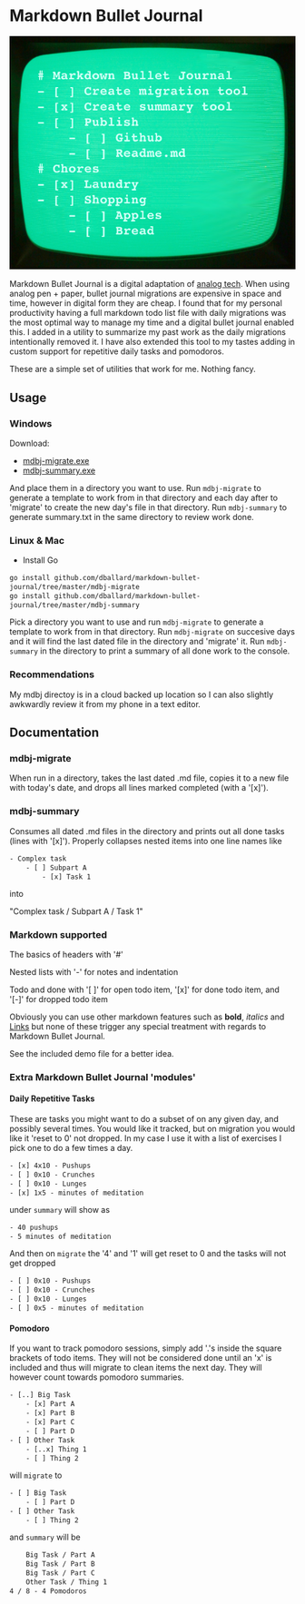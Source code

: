 # Markdown Bullet Journal

![Markdown Bullet Journal Logo](https://github.com/dballard/markdown-bullet-journal/raw/master/Markdown-Bullet-Journal.png "Markdown Bullet Journal Logo")

Markdown Bullet Journal is a digital adaptation of [analog tech](http://bulletjournal.com/). When using analog pen + paper, bullet journal migrations are expensive in space and time, however in digital form they are cheap. I found that for my personal productivity having a full markdown todo list file with daily migrations was the most optimal way to manage my time and a digital bullet journal enabled this. I added in a utility to summarize my past work as the daily migrations intentionally removed it. I have also extended this tool to my tastes adding in custom support for repetitive daily tasks and pomodoros.

These are a simple set of utilities that work for me. Nothing fancy.

## Usage

### Windows

Download:

- [mdbj-migrate.exe](https://www.danballard.com/resources/mdbj/mdbj-migrate.exe)
- [mdbj-summary.exe](https://www.danballard.com/resources/mdbj/mdbj-summary.exe)

And place them in a directory you want to use. Run `mdbj-migrate` to generate a template to work from in that directory and each day after to 'migrate' to create the new day's file in that directory. Run `mdbj-summary` to generate summary.txt in the same directory to review work done.

### Linux & Mac

- Install Go

```
go install github.com/dballard/markdown-bullet-journal/tree/master/mdbj-migrate
go install github.com/dballard/markdown-bullet-journal/tree/master/mdbj-summary
```

Pick a directory you want to use and run `mdbj-migrate` to generate a template to work from in that directory. Run `mdbj-migrate` on succesive days and it will find the last dated file in the directory and 'migrate' it. Run `mdbj-summary` in the directory to print a summary of all done work to the console.

### Recommendations

My mdbj directoy is in a cloud backed up location so I can also slightly awkwardly review it from my phone in a text editor.

## Documentation

### mdbj-migrate

When run in a directory, takes the last dated .md file, copies it to a new file with today's date, and drops all lines marked completed (with a '[x]').

### mdbj-summary

Consumes all dated .md files in the directory and prints out all done tasks (lines with '[x]'). Properly collapses nested items into one line names like

```
- Complex task
    - [ ] Subpart A
        - [x] Task 1
```

into

"Complex task / Subpart A / Task 1"

### Markdown supported

The basics of headers with '#'

Nested lists with '-' for notes and indentation

Todo and done with '[ ]' for open todo item, '[x]' for done todo item, and '[-]' for dropped todo item

Obviously you can use other markdown features such as **bold**, *italics* and [Links](https://guides.github.com/features/mastering-markdown/) but none of these trigger any special treatment with regards to Markdown Bullet Journal.

See the included demo file for a better idea.

### Extra Markdown Bullet Journal 'modules'

#### Daily Repetitive Tasks

These are tasks you might want to do a subset of on any given day, and possibly several times. You would like it tracked, but on migration you would like it 'reset to 0' not dropped. In my case I use it with a list of exercises I pick one to do a few times a day.

```
- [x] 4x10 - Pushups
- [ ] 0x10 - Crunches
- [ ] 0x10 - Lunges
- [x] 1x5 - minutes of meditation
```

under `summary` will show as

```
- 40 pushups
- 5 minutes of meditation
```

And then on `migrate` the '4' and '1' will get reset to 0 and the tasks will not get dropped

```
- [ ] 0x10 - Pushups
- [ ] 0x10 - Crunches
- [ ] 0x10 - Lunges
- [ ] 0x5 - minutes of meditation
```

#### Pomodoro ####

If you want to track pomodoro sessions, simply add '.'s inside the square brackets of todo items. They will not be considered done until an 'x' is included and thus will migrate to clean items the next day. They will however count towards pomodoro summaries.

```
- [..] Big Task
    - [x] Part A
    - [x] Part B
    - [x] Part C
    - [ ] Part D
- [ ] Other Task
    - [..x] Thing 1
    - [ ] Thing 2
```

will `migrate` to

```
- [ ] Big Task
    - [ ] Part D
- [ ] Other Task
    - [ ] Thing 2
```

and `summary` will be

```
    Big Task / Part A
    Big Task / Part B
    Big Task / Part C
    Other Task / Thing 1
4 / 8 - 4 Pomodoros
```

